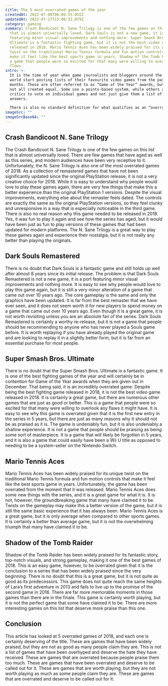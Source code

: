 ```yaml
---
title: The 5 most overrated games of the year
createdAt: 2022-07-08T06:00:55.055Z
updatedAt: 2022-07-17T15:00:32.079Z
category: gaming
summary: Crash Bandicoot N. Sane Trilogy is one of the few games on this list
  that is almost universally loved. Dark Souls is not a new game, it is a port
  featuring minor visual improvements and nothing more. Super Smash Bros.
  Ultimate is a fantastic fighting game, but it is not the best video game
  released in 2018. Mario Tennis Aces has been widely praised for its unique
  twist on the traditional Mario Tennis formula and fun motion controls that
  make it feel like the best sports game in years. Shadow of the Tomb Raider is
  a game that people were so excited for that many were willing to overlook any
  flaws.
intro: >-
  It is the time of year when game journalists and bloggers around the
  world start posting lists of their favourite video games from the past 12
  months. These are often referred to as “Game of the Year” awards, but they are
  not all created equal. Some use a points-based system, while others ask
  critics to vote on individual games and not just give them a list of possible
  answers. 

  There is also no standard definition for what qualifies as an “overrated” game. Some people might interpret it to mean any game that received generally positive reviews but has little chance of winning a Game of the Year award. Others assume it must be a high-profile title that almost everyone agrees is terrible but continues to sell well because it has been overhyped by gaming journalists and analysts. In this article we will look at five overrated video games from 2018 that were widely praised, but do not measure up to their reputation.
imageSrc: ""
imageSrcBase64: ""
---
```


## Crash Bandicoot N. Sane Trilogy

The Crash Bandicoot N. Sane Trilogy is one of the few games on this list that is almost universally loved. There are few games that have aged as well as this series, and modern audiences have been very receptive to it. 
Unfortunately, the N. Sane Trilogy is also one of the most overrated games of 2018. As a collection of remastered games that have not been significantly updated since the original PlayStation release, it is not a very creative choice for 2018. 
While it is easy to understand why people would love to play these games again, there are very few things that make this a better experience than the original PlayStation 1 versions. Despite the visual improvements, everything else about the remaster feels dated. The controls are exactly the same as the original PlayStation versions, so they feel clunky and unresponsive in a way that is especially noticeable in the third game. 
There is also no real reason why this game needed to be released in 2018. Yes, it was fun to play it again and see how the series has aged, but it would have been just as fun to play versions of these games that had been updated for modern platforms. The N. Sane Trilogy is a great way to play these games again and experience their nostalgia, but it is not really any better than playing the originals.

## Dark Souls Remastered

There is no doubt that Dark Souls is a fantastic game and still holds up well after almost 8 years since its initial release. The problem is that Dark Souls Remastered is not a new game, it is a port featuring minor visual improvements and nothing more. 
It is easy to see why people would love to play this game again, but it is still a very minor alteration of a game that came out over 10 years ago. 
The core gameplay is the same and only the graphics have been updated. It is far from the best remaster that we have ever seen, and it does not seem worth it for new players to spend money on a game that came out over 10 years ago. 
Even though it is a great game, it is not worth revisiting unless you are an absolute fan of the series. Dark Souls Remastered is certainly a worthy re-release, but it is not a game that people should be recommending to anyone who has never played a Souls game before. 
It is worth replaying if you have already played the original game and are looking to replay it in a slightly better form, but it is far from an essential purchase for most people.

## Super Smash Bros. Ultimate

There is no doubt that the Super Smash Bros. Ultimate is a fantastic game. It is one of the best fighting games of the year and will certainly be in contention for Game of the Year awards when they are given out in December. 
That being said, it is an incredibly overrated game. Despite being the best fighting game released in 2018, it is not the best video game released in 2018. 
It is certainly a great game, but there are numerous other games that are just as good or better. This is a game that people were so excited for that many were willing to overlook any flaws it might have. 
It is easy to see why this game is overrated given that it is the first new entry in the series in 5 years, but there are just as many reasons why it should not be as praised as it is. 
The game is undeniably fun, but it is also undeniably a shallow experience. It is not a game that people should be praising as being some sort of masterpiece. It is a game that will likely be forgotten in 5 years, and it is also a game that could easily have been a Wii U title as opposed to needing to be a system-seller on the Nintendo Switch.

## Mario Tennis Aces

Mario Tennis Aces has been widely praised for its unique twist on the traditional Mario Tennis formula and fun motion controls that make it feel like the best sports game in years. 
Unfortunately, the game has been overrated from the moment that it was released. 
Mario Tennis Aces does some new things with the series, and it is a great game for what it is. It is not, however, the groundbreaking game that many have claimed it to be. 
Twists on the gameplay may make this a better version of the game, but it is still the same basic experience that it has always been. 
Mario Tennis Aces is a great game, but it is only average when compared to other sports games. 
It is certainly a better than average game, but it is not the overwhelming triumph that many have claimed it to be.

## Shadow of the Tomb Raider

Shadow of the Tomb Raider has been widely praised for its fantastic story, top-notch visuals, and strong gameplay, making it one of the best games of 2018. 
This is an easy game, however, to be overrated given that it is the conclusion to a series that has been widely praised since the very beginning. 
There is no doubt that this is a great game, but it is not quite as good as its predecessors. 
This game does not quite reach the same heights of Lara’s first adventure in 2013 and fails to live up to the promise of the second game in 2016. There are far more memorable moments in those games than there are in the finale.
This game is certainly worth playing, but it is not the perfect game that some have claimed it to be. 
There are more interesting games on this list that deserve more praise than this one.

## Conclusion

This article has looked at 5 overrated games of 2018, and each one is certainly deserving of the title. These are games that have been widely praised, but they are not as good as many people claim they are. 
This is not a list of games that have been overhyped and deserve the hate they have received. These are games that are overrated because people praise them too much. 
These are games that have been overrated and deserve to be called out for it. These are games that are worth playing, but they are not worth playing as much as some people claim they are. 
These are games that are overrated and deserve to be called out for it.
